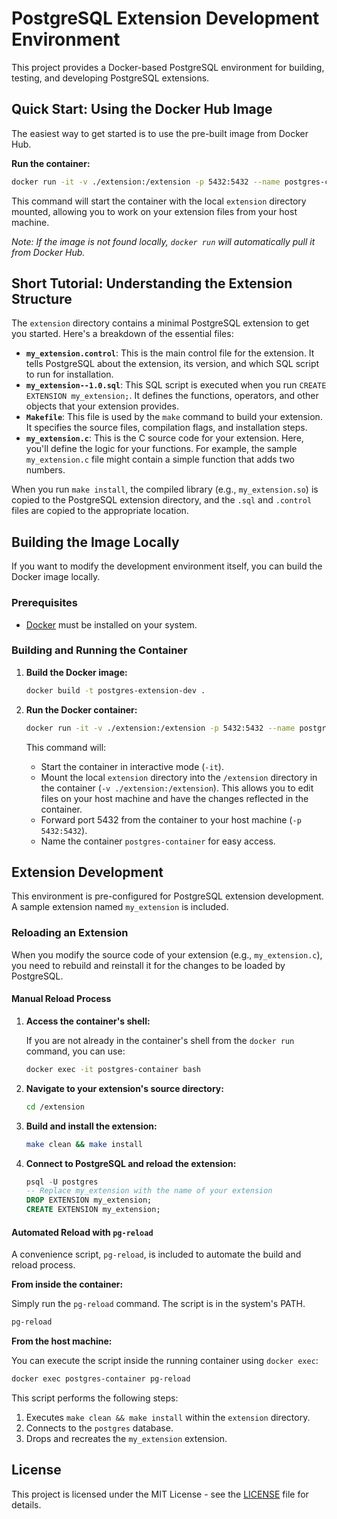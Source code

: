 # PostgreSQL Extension Development Environment

This project provides a Docker-based PostgreSQL environment for building, testing, and developing PostgreSQL extensions.

## Quick Start: Using the Docker Hub Image

The easiest way to get started is to use the pre-built image from Docker Hub.

**Run the container:**

```bash
docker run -it -v ./extension:/extension -p 5432:5432 --name postgres-container gaspardmerten/postgres_extension_development
```

This command will start the container with the local `extension` directory mounted, allowing you to work on your extension files from your host machine.

*Note: If the image is not found locally, `docker run` will automatically pull it from Docker Hub.*

## Short Tutorial: Understanding the Extension Structure

The `extension` directory contains a minimal PostgreSQL extension to get you started. Here's a breakdown of the essential files:

*   **`my_extension.control`**: This is the main control file for the extension. It tells PostgreSQL about the extension, its version, and which SQL script to run for installation.
*   **`my_extension--1.0.sql`**: This SQL script is executed when you run `CREATE EXTENSION my_extension;`. It defines the functions, operators, and other objects that your extension provides.
*   **`Makefile`**: This file is used by the `make` command to build your extension. It specifies the source files, compilation flags, and installation steps.
*   **`my_extension.c`**: This is the C source code for your extension. Here, you'll define the logic for your functions. For example, the sample `my_extension.c` file might contain a simple function that adds two numbers.

When you run `make install`, the compiled library (e.g., `my_extension.so`) is copied to the PostgreSQL extension directory, and the `.sql` and `.control` files are copied to the appropriate location.

## Building the Image Locally

If you want to modify the development environment itself, you can build the Docker image locally.

### Prerequisites

*   [Docker](https://docs.docker.com/get-docker/) must be installed on your system.

### Building and Running the Container

1.  **Build the Docker image:**

    ```bash
    docker build -t postgres-extension-dev .
    ```

2.  **Run the Docker container:**

    ```bash
    docker run -it -v ./extension:/extension -p 5432:5432 --name postgres-container postgres-extension-dev
    ```

    This command will:
    *   Start the container in interactive mode (`-it`).
    *   Mount the local `extension` directory into the `/extension` directory in the container (`-v ./extension:/extension`). This allows you to edit files on your host machine and have the changes reflected in the container.
    *   Forward port 5432 from the container to your host machine (`-p 5432:5432`).
    *   Name the container `postgres-container` for easy access.

## Extension Development

This environment is pre-configured for PostgreSQL extension development. A sample extension named `my_extension` is included.

### Reloading an Extension

When you modify the source code of your extension (e.g., `my_extension.c`), you need to rebuild and reinstall it for the changes to be loaded by PostgreSQL.

#### Manual Reload Process

1.  **Access the container's shell:**

    If you are not already in the container's shell from the `docker run` command, you can use:

    ```bash
    docker exec -it postgres-container bash
    ```

2.  **Navigate to your extension's source directory:**

    ```bash
    cd /extension
    ```

3.  **Build and install the extension:**

    ```bash
    make clean && make install
    ```

4.  **Connect to PostgreSQL and reload the extension:**

    ```sql
    psql -U postgres
    -- Replace my_extension with the name of your extension
    DROP EXTENSION my_extension;
    CREATE EXTENSION my_extension;
    ```

#### Automated Reload with `pg-reload`

A convenience script, `pg-reload`, is included to automate the build and reload process.

**From inside the container:**

Simply run the `pg-reload` command. The script is in the system's PATH.

```bash
pg-reload
```

**From the host machine:**

You can execute the script inside the running container using `docker exec`:

```bash
docker exec postgres-container pg-reload
```

This script performs the following steps:

1.  Executes `make clean && make install` within the `extension` directory.
2.  Connects to the `postgres` database.
3.  Drops and recreates the `my_extension` extension.

## License

This project is licensed under the MIT License - see the [LICENSE](LICENSE) file for details.
